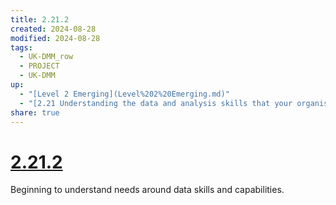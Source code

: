 ```yaml
---
title: 2.21.2
created: 2024-08-28
modified: 2024-08-28
tags:
  - UK-DMM_row
  - PROJECT
  - UK-DMM
up:
  - "[Level 2 Emerging](Level%202%20Emerging.md)"
  - "[2.21 Understanding the data and analysis skills that your organisation needs](2.21%20Understanding%20the%20data%20and%20analysis%20skills%20that%20your%20organisation%20needs.md)"
share: true
---
```

# [2.21.2](2.21.2.md)

Beginning to understand needs around data skills and capabilities.

